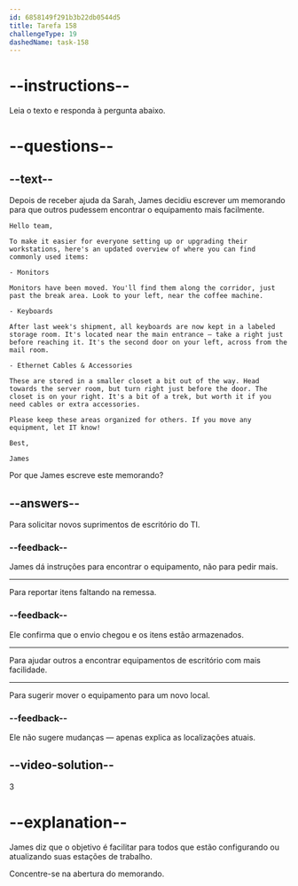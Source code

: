 ```yaml
---
id: 6858149f291b3b22db0544d5
title: Tarefa 158
challengeType: 19
dashedName: task-158
---
```


<!-- READING -->

# --instructions--

Leia o texto e responda à pergunta abaixo.

# --questions--

## --text--

Depois de receber ajuda da Sarah, James decidiu escrever um memorando para que outros pudessem encontrar o equipamento mais facilmente.

`Hello team,`

`To make it easier for everyone setting up or upgrading their workstations, here's an updated overview of where you can find commonly used items:`

`- Monitors`

`Monitors have been moved. You'll find them along the corridor, just past the break area. Look to your left, near the coffee machine.`

`- Keyboards`

`After last week's shipment, all keyboards are now kept in a labeled storage room. It's located near the main entrance — take a right just before reaching it. It's the second door on your left, across from the mail room.`

`- Ethernet Cables & Accessories`

`These are stored in a smaller closet a bit out of the way. Head towards the server room, but turn right just before the door. The closet is on your right. It's a bit of a trek, but worth it if you need cables or extra accessories.`

`Please keep these areas organized for others. If you move any equipment, let IT know!`

`Best,`

`James`

Por que James escreve este memorando?

## --answers--

Para solicitar novos suprimentos de escritório do TI.

### --feedback--

James dá instruções para encontrar o equipamento, não para pedir mais.

---

Para reportar itens faltando na remessa.

### --feedback--

Ele confirma que o envio chegou e os itens estão armazenados.

---

Para ajudar outros a encontrar equipamentos de escritório com mais facilidade.

---

Para sugerir mover o equipamento para um novo local.

### --feedback--

Ele não sugere mudanças — apenas explica as localizações atuais.

## --video-solution--

3

# --explanation--

James diz que o objetivo é facilitar para todos que estão configurando ou atualizando suas estações de trabalho.

Concentre-se na abertura do memorando.
